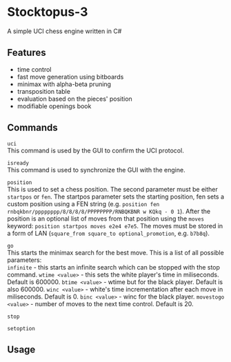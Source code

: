 # Stocktopus-3
A simple UCI chess engine written in C#

## Features
* time control
* fast move generation using bitboards
* minimax with alpha-beta pruning
* transposition table
* evaluation based on the pieces' position
* modifiable openings book

## Commands
```uci```   
This command is used by the GUI to confirm the UCI protocol.

```isready```   
This command is used to synchronize the GUI with the engine.

```position```   
This is used to set a chess position. The second parameter must be either ```startpos``` or ```fen```.
The startpos parameter sets the starting position, fen sets a custom position using a FEN string (e.g.
```position fen rnbqkbnr/pppppppp/8/8/8/8/PPPPPPPP/RNBQKBNR w KQkq - 0 1```).
After the position is an optional list of moves from that position using the ```moves``` keyword:
```position startpos moves e2e4 e7e5```. The moves must be stored in a form of LAN (```square_from square_to optional_promotion```, e.g. ```b7b8q```).

```go```   
This starts the minimax search for the best move.
This is a list of all possible parameters:   
```infinite``` - this starts an infinite search which can be stopped with the stop command.
```wtime <value>``` - this sets the white player's time in miliseconds. Default is 600000.
```btime <value>``` - wtime but for the black player. Default is also 600000.
```winc <value>``` - white's time incrementation after each move in miliseconds. Default is 0.
```binc <value>``` - winc for the black player.
```movestogo <value>``` - number of moves to the next time control. Default is 20.

```stop```   

```setoption```

## Usage
